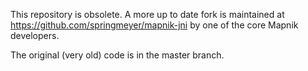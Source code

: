 This repository is obsolete. A more up to date fork is maintained at https://github.com/springmeyer/mapnik-jni by one of the core Mapnik developers.

The original (very old) code is in the master branch.

